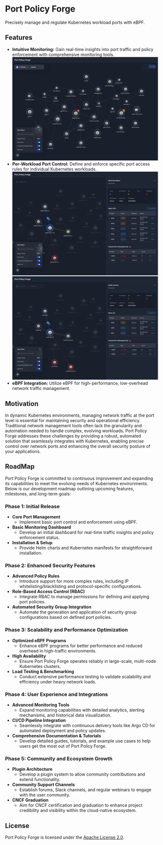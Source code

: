 # Port Policy Forge
Precisely manage and regulate Kubernetes workload ports with eBPF.

## Features
- **Intuitive Monitoring:** Gain real-time insights into port traffic and policy enforcement with comprehensive monitoring tools.
![main-dashboard](/assets/main-dashboard.png)
- **Per-Workload Port Control:** Define and enforce specific port access rules for individual Kubernetes workloads.
![](/assets/handle-workload.png)
![](/assets/attempt-port.png)
- **eBPF Integration:** Utilize eBPF for high-performance, low-overhead network traffic management.


## Motivation

In dynamic Kubernetes environments, managing network traffic at the port level is essential for maintaining security and operational efficiency. Traditional network management tools often lack the granularity and automation needed to handle complex, evolving workloads. Port Policy Forge addresses these challenges by providing a robust, automated solution that seamlessly integrates with Kubernetes, enabling precise control over network 
ports and enhancing the overall security posture of your applications.

## RoadMap

Port Policy Forge is committed to continuous improvement and expanding its capabilities to meet the evolving needs of Kubernetes environments. Below is our development roadmap outlining upcoming features, milestones, and long-term goals:

### Phase 1: Initial Release
- **Core Port Management**
  - Implement basic port control and enforcement using eBPF.
- **Basic Monitoring Dashboard**
  - Develop an initial dashboard for real-time traffic insights and policy enforcement status.
- **Installation & Setup**
  - Provide Helm charts and Kubernetes manifests for straightforward installation.

### Phase 2: Enhanced Security Features
- **Advanced Policy Rules**
  - Introduce support for more complex rules, including IP whitelisting/blacklisting and protocol-specific configurations.
- **Role-Based Access Control (RBAC)**
  - Integrate RBAC to manage permissions for defining and applying port policies.
- **Automated Security Group Integration**
  - Automate the generation and application of security group configurations based on defined port policies.

### Phase 3: Scalability and Performance Optimization
- **Optimized eBPF Programs**
  - Enhance eBPF programs for better performance and reduced overhead in high-traffic environments.
- **High Availability**
  - Ensure Port Policy Forge operates reliably in large-scale, multi-node Kubernetes clusters.
- **Load Testing & Benchmarking**
  - Conduct extensive performance testing to validate scalability and efficiency under heavy network loads.

### Phase 4: User Experience and Integrations
- **Advanced Monitoring Tools**
  - Expand monitoring capabilities with detailed analytics, alerting mechanisms, and historical data visualization.
- **CI/CD Pipeline Integration**
  - Seamlessly integrate with continuous delivery tools like Argo CD for automated deployment and policy updates.
- **Comprehensive Documentation & Tutorials**
  - Develop detailed guides, tutorials, and example use cases to help users get the most out of Port Policy Forge.

### Phase 5: Community and Ecosystem Growth
- **Plugin Architecture**
  - Develop a plugin system to allow community contributions and extend functionality.
- **Community Support Channels**
  - Establish forums, Slack channels, and regular webinars to engage with the user community.
- **CNCF Graduation**
  - Aim for CNCF certification and graduation to enhance project credibility and visibility within the cloud-native ecosystem.


## License

Port Policy Forge is licensed under the [Apache License 2.0](https://github.com/Wondermove-Inc/port-policy-forge/blob/main/LICENSE).
